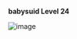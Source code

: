 **babysuid Level 24**


![image](https://github.com/couillardcollin/Pwn_College/assets/46000672/4e4d07b8-e645-4788-994f-3a2af9b2ce0f)
